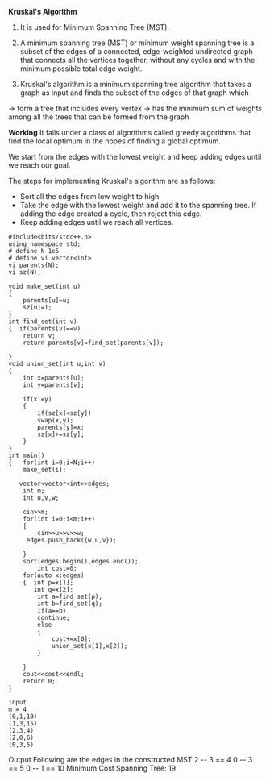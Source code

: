 **Kruskal's Algorithm**

1. It is used for Minimum Spanning Tree (MST).

2. A minimum spanning tree (MST) or minimum weight spanning tree is a subset of the edges of a connected, edge-weighted undirected graph that connects all the vertices together, without any cycles and with the minimum possible total edge weight.

3. Kruskal's algorithm is a minimum spanning tree algorithm that takes a graph as input and finds the subset of the edges of that graph which

-> form a tree that includes every vertex
-> has the minimum sum of weights among all the trees that can be formed from the graph


**Working**
It falls under a class of algorithms called greedy algorithms that find the local optimum in the hopes of finding a global optimum.

We start from the edges with the lowest weight and keep adding edges until we reach our goal.

The steps for implementing Kruskal's algorithm are as follows:


* Sort all the edges from low weight to high
* Take the edge with the lowest weight and add it to the spanning tree. If adding the edge created a cycle, then reject this edge.
* Keep adding edges until we reach all vertices.

```
#include<bits/stdc++.h>
using namespace std;
# define N 1e5
# define vi vector<int>
vi parents(N);
vi sz(N);

void make_set(int u)
{
	parents[u]=u;
	sz[u]=1;
}
int find_set(int v)
{  if(parents[v]==v)
    return v;
    return parents[v]=find_set(parents[v]);
	
}
void union_set(int u,int v)
{
	int x=parents[u];
	int y=parents[v];
	
	if(x!=y)
	{
		if(sz[x]<sz[y])
		swap(x,y);
		parents[y]=x;
		sz[x]+=sz[y];
	}
}
int main()
{   for(int i=0;i<N;i++) 
    make_set(i);
   
   vector<vector<int>>edges;
	int m;
	int u,v,w;

	cin>>m;
	for(int i=0;i<m;i++)
	{
		cin>>u>>v>>w;
     edges.push_back({w,u,v});
		
	}
	sort(edges.begin(),edges.end());
		int cost=0;
    for(auto x:edges)
    {  int p=x[1];
       int q=x[2];
    	int a=find_set(p);
    	int b=find_set(q);
    	if(a==b)
    	continue;
    	else
    	{
    		cost+=x[0];
    		union_set(x[1],x[2]);
		}
		
	}
    cout<<cost<<endl;
	return 0;
}
```

```
input 
m = 4
(0,1,10)
(1,3,15)
(2,3,4)
(2,0,6)
(0,3,5)
```
Output
Following are the edges in the constructed MST
2 -- 3 == 4
0 -- 3 == 5
0 -- 1 == 10
Minimum Cost Spanning Tree: 19

